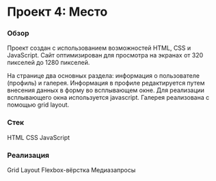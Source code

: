 # Проект 4: Место

### Обзор

Проект создан с использованием возможностей HTML, CSS и JavaScript. Сайт оптимизирован для просмотра на экранах от 320 пикселей до 1280 пикселей.

На странице два основных раздела: информация о пользователе (профиль) и галерея. Информация в профиле редактируется путем внесения данных в форму во всплывающем окне. Для реализации всплывающего окна используется javascript. Галерея реализована с помощью grid layout.

### Стек

HTML
CSS
JavaScript

### Реализация

Grid Layout
Flexbox-вёрстка
Медиазапросы
